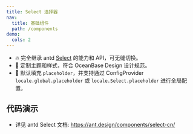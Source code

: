```yaml
---
title: Select 选择器
nav:
  title: 基础组件
  path: /components
demo:
  cols: 2
---
```


- 🔥 完全继承 antd [Select](https://ant.design/components/select-cn/) 的能力和 API，可无缝切换。
- 💄 定制主题和样式，符合 OceanBase Design 设计规范。
- 📢 默认填充 `placeholder`，并支持通过 ConfigProvider `locale.global.placeholder` 或 `locale.Select.placeholder` 进行全局配置。

## 代码演示

<!-- prettier-ignore -->
<code src="./demo/basic.tsx" title="基本使用"></code>
<code src="./demo/multiple.tsx" title="多选"></code>
<code src="./demo/remote-search.tsx" title="远程搜索" description="带防抖控制、请求时序控制和加载状态展示"></code>
<code src="./demo/tags.tsx" title="标签" description="标签式选择，支持输入任意内容"></code>
<code src="./demo/variant.tsx" title="多种展示形式" description="支持 `outlined`、`filled`、`text` 和 `borderless` 三种形态。"></code>
<code src="./demo/custom-tag-render.tsx" title="自定义标签样式" description="允许自定义选择标签的样式"></code>

- 详见 antd Select 文档: https://ant.design/components/select-cn/
